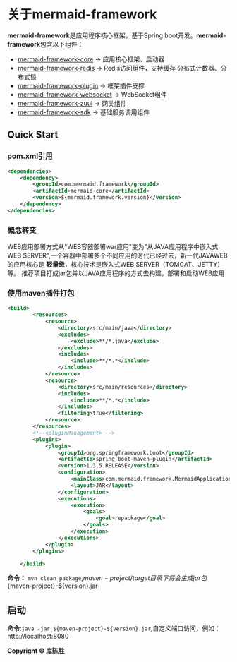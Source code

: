# 关于mermaid-framework
**mermaid-framework**是应用程序核心框架，基于Spring boot开发。**mermaid-framework**包含以下组件：

+ [mermaid-framework-core](modules/mermaid-core/README.md) -> 应用核心框架、启动器
+ [mermaid-framework-redis](modules/mermaid-redis/README.md) -> Redis访问组件，支持缓存
分布式计数器、分布式锁
+ [mermaid-framework-plugin](modules/mermaid-plugin/README.md) -> 框架插件支撑
+ [mermaid-framework-websocket](modules/mermaid-websocket/README.md) -> WebSocket组件
+ [mermaid-framework-zuul](modules/mermaid-zuul/README.md) -> 网关组件
+ [mermaid-framework-sdk](modules/mermaid-sdk/README.md) -> 基础服务调用组件

## Quick Start
### pom.xml引用
```xml
<dependencies>
    <dependency>
        <groupId>com.mermaid.framework</groupId>
        <artifactId>mermaid-core</artifactId>
        <version>${mermaid.framework.version}</version>
    </dependency>
</dependencies>
```
### 概念转变
WEB应用部署方式从"WEB容器部署war应用"变为"从JAVA应用程序中嵌入式WEB SERVER",一个容器中部署多个不同应用的时代已经过去，新一代JAVAWEB的应用核心是
**轻量级**，核心技术是嵌入式WEB SERVER（TOMCAT、JETTY）等。
推荐项目打成jar包并以JAVA应用程序的方式去构建，部署和启动WEB应用
### 使用maven插件打包
```xml
<build>
        <resources>
            <resource>
                <directory>src/main/java</directory>
                <excludes>
                    <exclude>**/*.java</exclude>
                </excludes>
                <includes>
                    <include>**/*.*</include>
                </includes>
            </resource>
            <resource>
                <directory>src/main/resources</directory>
                <includes>
                    <include>**/*.*</include>
                </includes>
                <filtering>true</filtering>
            </resource>
        </resources>
        <!--<pluginManagement> -->
        <plugins>
            <plugin>
                <groupId>org.springframework.boot</groupId>
                <artifactId>spring-boot-maven-plugin</artifactId>
                <version>1.3.5.RELEASE</version>
                <configuration>
                    <mainClass>com.mermaid.framework.MermaidApplicationEntry</mainClass>
                    <layout>JAR</layout>
                </configuration>
                <executions>
                    <execution>
                        <goals>
                            <goal>repackage</goal>
                        </goals>
                    </execution>
                </executions>
            </plugin>
        </plugins>

    </build>
```

**命令：** `mvn clean package`,${maven-project}/target目录下将会生成jar包${maven-project}-${version}.jar

## 启动
**命令**:`java -jar ${maven-project}-${version}.jar`,自定义端口访问，例如：http://localhost:8080

**Copyright © 库陈胜**